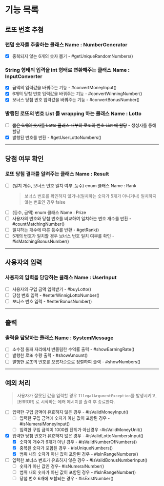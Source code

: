 # 기능 목록

## 로또 번호 추첨

### 랜덤 숫자를 추출하는 클래스 Name : NumberGenerator

- [x] 중복되지 않는 6개의 숫자 뽑기 - #getUniqueRandomNumbers()

### String 형태의 입력을 int 형태로 변환해주는 클래스 Name : InputConverter
- [x] 금액의 입력값을 바꿔주는 기능 - #convertMoneyInput()
- [x] 6개의 당첨 번호 입력값을 바꿔주는 기능 - #convertWinningNumber()
- [x] 보너스 당첨 번호 입력값을 바꿔주는 기능 - #convertBonusNumber()

### 발행된 로또의 번호 List 를 wrapping 하는 클래스 Name : Lotto

- [ ] ~~뽑은 6개의 숫자를 Lotto 클래스 내부의 로또의 번호 List 에 할당~~ - 생성자를 통해 할당
- [x] 발행된 번호를 반환 - #getUserLottoNumbers()

---

## 당첨 여부 확인

### 로또 당첨 결과를 알려주는 클래스 Name : Result

- [ ] (일치 개수, 보너스 번호 일치 여부 ,등수) enum 클래스 Name : Rank
  > 보너스 번호를 확인하지 않거나(일치하는 숫자가 5개가 아니거나) 일치하지 않는 번호인 경우 false
- [ ] (등수, 금액) enum 클래스 Name : Prize
- [ ] 사용자의 번호와 당첨 번호를 비교하여 일치하는 번호 개수를 반환 - #countMatchingNumber()
- [ ] 일치하는 개수에 따른 등수를 반환 - #getRank()
- [ ] 5개의 번호가 일치할 경우 보너스 번호 일치 여부를 확인 - #isMatchingBonusNumber()

---

## 사용자의 입력

### 사용자의 입력을 담당하는 클래스 Name : UserInput

- [ ] 사용자의 구입 금액 입력받기 - #buyLotto()
- [ ] 당첨 번호 입력 - #enterWinnigLottoNumber()
- [ ] 보너스 번호 입력 - #enterBonusNumber()

---

## 출력

### 출력을 담당하는 클래스 Name : SystemMessage

- [ ] 소수점 둘째 자리에서 반올림한 수익률 출력 - #showEarningRate()
- [ ] 발행한 로또 수량 출력 - #showAmount()
- [ ] 발행한 로또의 번호를 오름차순으로 정렬하여 출력 - #showNumbers()

---

## 예외 처리
> 사용자가 잘못된 값을 입력할 경우 `IllegalArgumentException`를 발생시키고,
> [ERROR] 로 시작하는 에러 메시지를 출력 후 종료한다.
- [ ] 입력한 구입 금액이 유효하지 않은 경우 - #isValidMoneyInput()
  - [ ] 입력한 구입 금액에 숫자가 아닌 값이 포함된 경우 -#isNumeralMoneyInput()
  - [ ] 입력한 구입 금액이 1000원 단위가 아닌경우 -#isValidMoneyUnit()
- [x] 입력한 당첨 번호가 유효하지 않은 경우 - #isValidLottoNumbersInput()
    - [x] 숫자이 개수가 6개가 아닌 경우 - #isValidNumberOfNumbers()
    - [x] 중복된 숫자가 포함된 경우 - #isUniqueNumbers()
    - [x] 범위 내의 숫자가 아닌 값이 포함된 경우 - #isInRangeNumbers()
- [ ] 입력한 보너스 번호가 유효하지 않은 경우 - #isValidBonusNumberInput()
    - [ ] 숫자가 아닌 값인 경우- #isNumeralNumber()
    - [ ] 범위 내의 숫자가 아닌 값이 포함된 경우 - #isInRangeNumber()
    - [ ] 당첨 번호 6개에 포함되는 경우 - #isExistNumber()
